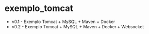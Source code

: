 # exemplo_tomcat
* v0.1 - Exemplo Tomcat + MySQL + Maven + Docker
* v0.2 - Exemplo Tomcat + MySQL + Maven + Docker + Websocket
